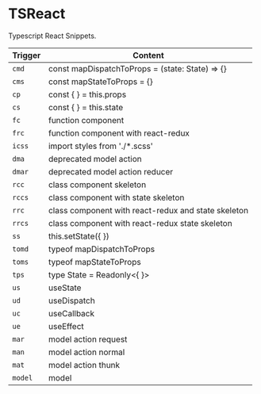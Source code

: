 # TSReact

Typescript React Snippets.

| Trigger | Content |
| ------- | ------- |
| `cmd`   | const mapDispatchToProps = (state: State) => {} |
| `cms`   | const mapStateToProps = {} |
| `cp`    | const {  } = this.props |
| `cs`    | const {  } = this.state |
| `fc`    | function component |
| `frc`   | function component with react-redux |
| `icss`  | import styles from './*.scss' |
| `dma`    | deprecated model action |
| `dmar`   | deprecated model action reducer |
| `rcc`   | class component skeleton |
| `rccs`  | class component with state skeleton |
| `rrc`   | class component with react-redux and state skeleton |
| `rrcs`  | class component with react-redux state skeleton |
| `ss`    | this.setState({  }) |
| `tomd`  | typeof mapDispatchToProps |
| `toms`  | typeof mapStateToProps |
| `tps`   | type State = Readonly<{ }> |
| `us`    | useState |
| `ud`    | useDispatch |
| `uc`    | useCallback |
| `ue`    | useEffect |
| `mar`   | model action request |
| `man`   | model action normal |
| `mat`   | model action thunk |
| `model` | model |
